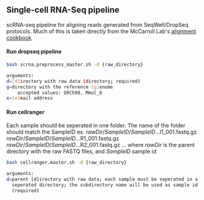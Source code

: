 ## Single-cell RNA-Seq pipeline
scRNA-seq pipeline for aligning reads generated from SeqWell/DropSeq protocols. Much of this is taken directly from the McCarroll Lab's [alignment cookbook](http://mccarrolllab.com/wp-content/uploads/2016/03/Drop-seqAlignmentCookbookv1.2Jan2016.pdf)

#### Run dropseq pipeline
```bash
bash scrna.preprocess_master.sh -d {raw_directory}

arguments:
d=[d]irectory with raw data (directory; required)  
g=directory with the reference [g]enome  
    accepted values: GRCh98, Mmul_8  
e=[e]mail address
```

#### Run cellranger
Each sample should be seperated in one folder. The name of the folder
should match the SampleID
ex. *rawDir*/*SampleID*/*SampleID*...I1_001.fastq.gz
    *rawDir*/*SampleID*/*SampleID*...R1_001.fastq.gz
    *rawDir*/*SampleID*/*SampleID*...R2_001.fastq.gz
    ...
where *rawDir* is the parent directory with the raw FASTQ files, and
      *SampleID* sample id

```bash
bash cellranger.master.sh -d {raw_directory}

arguments:
d=parent [d]irectory with raw data; each sample must be seperated in a
  seperated directory; the subdirectory name will be used as sample id
  (required)
```


